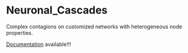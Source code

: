 # Neuronal_Cascades
Complex contagions on customized networks with heterogeneous node properties.

[Documentation](https://neuronal-cascades.readthedocs.io/en/latest/index.html) available!!!
